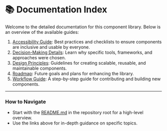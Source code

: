 # 📚 Documentation Index

Welcome to the detailed documentation for this component library. Below is an overview of the available guides:

1. [Accessibility Guide](./accessibility.md): Best practices and checklists to ensure components are inclusive and usable by everyone.
2. [Decision-Making Details](./decision-making.md): Learn why specific tools, frameworks, and approaches were chosen.
3. [Design Principles](./design-principles.md): Guidelines for creating scalable, reusable, and maintainable components.
4. [Roadmap](./roadmap.md): Future goals and plans for enhancing the library.
5. [Workflow Guide](./workflow.md): A step-by-step guide for contributing and building new components.

---

### How to Navigate
- Start with the [README.md](../README.md) in the repository root for a high-level overview.
- Use the links above for in-depth guidance on specific topics.
